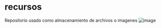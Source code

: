 # recursos
Repositorio usado como almacenamiento de archivos o imagenes
![image](https://user-images.githubusercontent.com/41601470/170802950-86da5503-f8a3-42f5-ae3d-6152896274b5.png)

